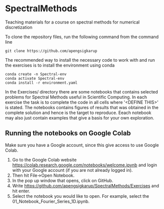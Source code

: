 # SpectralMethods
Teaching materials for a course on spectral methods for numerical discretization

To clone the repository files, run the following command from the command line

    git clone https://github.com/apengsigkarup

The recommended way to install the necessary code to work with and run the exercises is to install the environment using conda

    conda create -n Spectral-env
    conda activate Spectral-env
    conda install -r environment.yaml

In the Exercises/ directory there are some notebooks that contains selected problems for Spectral Methods useful in Scientific Computing. In each exercise the task is to complete the code in all cells where '\<DEFINE THIS\>' is stated. The notebooks contains figures of results that was obtained in the complete solution and hence is the target to reproduce. Eeach notebook may also just contain examples that give a basis for your own exploration.

## Running the notebooks on Google Colab
Make sure you have a Google account, since this give access to use Google Colab.

1. Go to the Google Colab website https://colab.research.google.com/notebooks/welcome.ipynb and login with your Google account (if you are not already logged in).
2. Then hit File->Open Notebook.
3. In the pop up window that opens, click on GitHub.
4. Write https://github.com/apengsigkarup/SpectralMethods/Exercises and hit enter.
5. Select the notebook you would like to open. For example, select the 01_Notebook_Fourier_Series_1D.ipynb.

